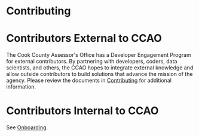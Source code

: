 # Contributing

# Contributors External to CCAO

The Cook County Assessor's Office has a Developer Engagement Program for external contributors. By partnering with developers, coders, data scientists, and others, the CCAO hopes to integrate external knowledge and allow outside contributors to build solutions that advance the mission of the agency. Please review the documents in [Contributing](contributing) for additional information.

# Contributors Internal to CCAO

See [Onboarding](../onboarding.md).